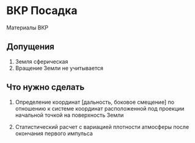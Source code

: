 # ВКР Посадка

Материалы ВКР

## Допущения

1. Земля сферическая
2. Вращение Земли не учитывается

## Что нужно сделать

1. Определение координат [дальность, боковое смещение] по отношению к 
системе координат расположенной под проекции начальной точкой 
на поверхность Земли

2. Статистический расчет с вариацией плотности атмосферы после окончания 
первого импульса
